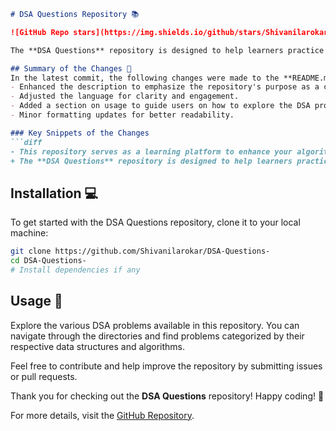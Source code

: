```markdown
# DSA Questions Repository 📚

![GitHub Repo stars](https://img.shields.io/github/stars/Shivanilarokar/DSA-Questions-) ![GitHub forks](https://img.shields.io/github/forks/Shivanilarokar/DSA-Questions-) ![GitHub issues](https://img.shields.io/github/issues/Shivanilarokar/DSA-Questions-)

The **DSA Questions** repository is designed to help learners practice and master their algorithmic skills while improving their understanding of Data Structures and Algorithms (DSA). This repository serves as a comprehensive learning platform, providing a wide range of DSA problems with examples and code snippets for practical understanding. Contributions are welcome!

## Summary of the Changes 📝
In the latest commit, the following changes were made to the **README.md** file:
- Enhanced the description to emphasize the repository's purpose as a comprehensive learning platform.
- Adjusted the language for clarity and engagement.
- Added a section on usage to guide users on how to explore the DSA problems.
- Minor formatting updates for better readability.

### Key Snippets of the Changes
```diff
- This repository serves as a learning platform to enhance your algorithmic skills and improve your understanding of Data Structures and Algorithms (DSA).
+ The **DSA Questions** repository is designed to help learners practice and master their algorithmic skills while improving their understanding of Data Structures and Algorithms (DSA). This repository serves as a comprehensive learning platform, providing a wide range of DSA problems with examples and code snippets for practical understanding. Contributions are welcome!
```

## Installation 💻
To get started with the DSA Questions repository, clone it to your local machine:
```bash
git clone https://github.com/Shivanilarokar/DSA-Questions-
cd DSA-Questions-
# Install dependencies if any
```

## Usage 📖
Explore the various DSA problems available in this repository. You can navigate through the directories and find problems categorized by their respective data structures and algorithms. 

Feel free to contribute and help improve the repository by submitting issues or pull requests.

Thank you for checking out the **DSA Questions** repository! Happy coding! 🎉

For more details, visit the [GitHub Repository](https://github.com/Shivanilarokar/DSA-Questions-).
```